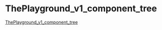 # ThePlayground_v1_component_tree

[ThePlayground_v1_component_tree](TrainingScapes_frontend_themes.md#ThePlayground_v1_component_tree)